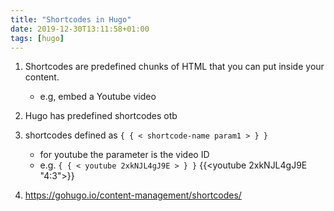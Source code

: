 ```yaml
---
title: "Shortcodes in Hugo"
date: 2019-12-30T13:11:58+01:00
tags: [hugo]
---
```


1. Shortcodes are predefined chunks of HTML that you can put inside your content.
    * e.g, embed a Youtube video
2. Hugo has predefined shortcodes otb

3. shortcodes defined as  `{ { < shortcode-name param1 > } }`
    * for youtube the parameter is the video ID
    * e.g. `{ { < youtube 2xkNJL4gJ9E > } }`  {{<youtube 2xkNJL4gJ9E "4:3">}}
4. <https://gohugo.io/content-management/shortcodes/>
